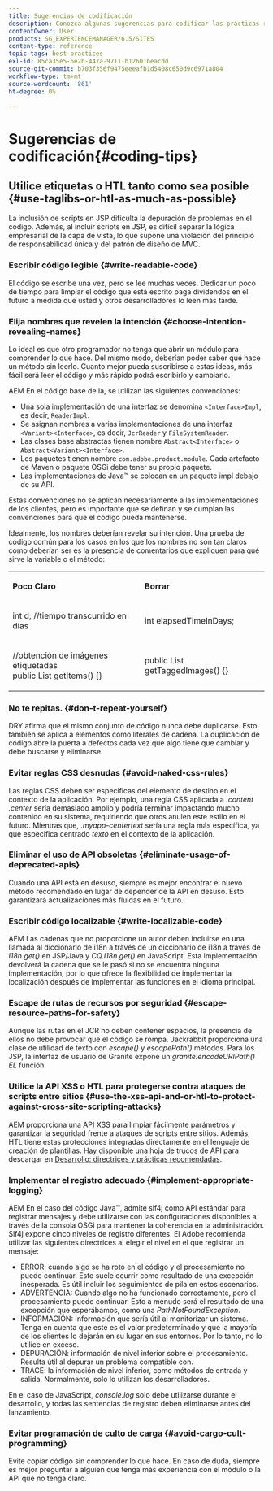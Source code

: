 ```yaml
---
title: Sugerencias de codificación
description: Conozca algunas sugerencias para codificar las prácticas recomendadas en Adobe Experience Manager.
contentOwner: User
products: SG_EXPERIENCEMANAGER/6.5/SITES
content-type: reference
topic-tags: best-practices
exl-id: 85ca35e5-6e2b-447a-9711-b12601beacdd
source-git-commit: b703f356f9475eeeafb1d5408c650d9c6971a804
workflow-type: tm+mt
source-wordcount: '861'
ht-degree: 0%

---
```


# Sugerencias de codificación{#coding-tips}

## Utilice etiquetas o HTL tanto como sea posible {#use-taglibs-or-htl-as-much-as-possible}

La inclusión de scripts en JSP dificulta la depuración de problemas en el código. Además, al incluir scripts en JSP, es difícil separar la lógica empresarial de la capa de vista, lo que supone una violación del principio de responsabilidad única y del patrón de diseño de MVC.

### Escribir código legible {#write-readable-code}

El código se escribe una vez, pero se lee muchas veces. Dedicar un poco de tiempo para limpiar el código que está escrito paga dividendos en el futuro a medida que usted y otros desarrolladores lo leen más tarde.

### Elija nombres que revelen la intención {#choose-intention-revealing-names}

Lo ideal es que otro programador no tenga que abrir un módulo para comprender lo que hace. Del mismo modo, deberían poder saber qué hace un método sin leerlo. Cuanto mejor pueda suscribirse a estas ideas, más fácil será leer el código y más rápido podrá escribirlo y cambiarlo.

AEM En el código base de la, se utilizan las siguientes convenciones:


* Una sola implementación de una interfaz se denomina `<Interface>Impl`, es decir, `ReaderImpl`.
* Se asignan nombres a varias implementaciones de una interfaz `<Variant><Interface>`, es decir, `JcrReader` y `FileSystemReader`.
* Las clases base abstractas tienen nombre `Abstract<Interface>` o `Abstract<Variant><Interface>`.
* Los paquetes tienen nombre `com.adobe.product.module`. Cada artefacto de Maven o paquete OSGi debe tener su propio paquete.
* Las implementaciones de Java™ se colocan en un paquete impl debajo de su API.


Estas convenciones no se aplican necesariamente a las implementaciones de los clientes, pero es importante que se definan y se cumplan las convenciones para que el código pueda mantenerse.

Idealmente, los nombres deberían revelar su intención. Una prueba de código común para los casos en los que los nombres no son tan claros como deberían ser es la presencia de comentarios que expliquen para qué sirve la variable o el método:

<table>
 <tbody>
  <tr>
   <td><p><strong>Poco Claro</strong></p> </td>
   <td><p><strong>Borrar</strong></p> </td>
  </tr>
  <tr>
   <td><p>int d; //tiempo transcurrido en días</p> </td>
   <td><p>int elapsedTimeInDays;</p> </td>
  </tr>
  <tr>
   <td><p>//obtención de imágenes etiquetadas<br /> public List getItems() {}</p> </td>
   <td><p>public List getTaggedImages() {}</p> </td>
  </tr>
 </tbody>
</table>

### No te repitas.  {#don-t-repeat-yourself}

DRY afirma que el mismo conjunto de código nunca debe duplicarse. Esto también se aplica a elementos como literales de cadena. La duplicación de código abre la puerta a defectos cada vez que algo tiene que cambiar y debe buscarse y eliminarse.

### Evitar reglas CSS desnudas {#avoid-naked-css-rules}

Las reglas CSS deben ser específicas del elemento de destino en el contexto de la aplicación. Por ejemplo, una regla CSS aplicada a *.content .center* sería demasiado amplio y podría terminar impactando mucho contenido en su sistema, requiriendo que otros anulen este estilo en el futuro. Mientras que, *.myapp-centertext* sería una regla más específica, ya que especifica centrado *texto* en el contexto de la aplicación.

### Eliminar el uso de API obsoletas {#eliminate-usage-of-deprecated-apis}

Cuando una API está en desuso, siempre es mejor encontrar el nuevo método recomendado en lugar de depender de la API en desuso. Esto garantizará actualizaciones más fluidas en el futuro.

### Escribir código localizable {#write-localizable-code}

AEM Las cadenas que no proporcione un autor deben incluirse en una llamada al diccionario de i18n a través de un diccionario de i18n a través de *I18n.get()* en JSP/Java y *CQ.I18n.get()* en JavaScript. Esta implementación devolverá la cadena que se le pasó si no se encuentra ninguna implementación, por lo que ofrece la flexibilidad de implementar la localización después de implementar las funciones en el idioma principal.

### Escape de rutas de recursos por seguridad {#escape-resource-paths-for-safety}

Aunque las rutas en el JCR no deben contener espacios, la presencia de ellos no debe provocar que el código se rompa. Jackrabbit proporciona una clase de utilidad de texto con *escape()* y *escapePath()* métodos. Para los JSP, la interfaz de usuario de Granite expone un *granite:encodeURIPath() EL* función.

### Utilice la API XSS o HTL para protegerse contra ataques de scripts entre sitios {#use-the-xss-api-and-or-htl-to-protect-against-cross-site-scripting-attacks}

AEM proporciona una API XSS para limpiar fácilmente parámetros y garantizar la seguridad frente a ataques de scripts entre sitios. Además, HTL tiene estas protecciones integradas directamente en el lenguaje de creación de plantillas. Hay disponible una hoja de trucos de API para descargar en [Desarrollo: directrices y prácticas recomendadas](/help/sites-developing/dev-guidelines-bestpractices.md).

### Implementar el registro adecuado {#implement-appropriate-logging}

AEM En el caso del código Java™, admite slf4j como API estándar para registrar mensajes y debe utilizarse con las configuraciones disponibles a través de la consola OSGi para mantener la coherencia en la administración. Slf4j expone cinco niveles de registro diferentes. El Adobe recomienda utilizar las siguientes directrices al elegir el nivel en el que registrar un mensaje:

* ERROR: cuando algo se ha roto en el código y el procesamiento no puede continuar. Esto suele ocurrir como resultado de una excepción inesperada. Es útil incluir los seguimientos de pila en estos escenarios.
* ADVERTENCIA: Cuando algo no ha funcionado correctamente, pero el procesamiento puede continuar. Esto a menudo será el resultado de una excepción que esperábamos, como una *PathNotFoundException*.
* INFORMACIÓN: Información que sería útil al monitorizar un sistema. Tenga en cuenta que este es el valor predeterminado y que la mayoría de los clientes lo dejarán en su lugar en sus entornos. Por lo tanto, no lo utilice en exceso.
* DEPURACIÓN: información de nivel inferior sobre el procesamiento. Resulta útil al depurar un problema compatible con.
* TRACE: la información de nivel inferior, como métodos de entrada y salida. Normalmente, solo lo utilizan los desarrolladores.

En el caso de JavaScript, *console.log* solo debe utilizarse durante el desarrollo, y todas las sentencias de registro deben eliminarse antes del lanzamiento.

### Evitar programación de culto de carga {#avoid-cargo-cult-programming}

Evite copiar código sin comprender lo que hace. En caso de duda, siempre es mejor preguntar a alguien que tenga más experiencia con el módulo o la API que no tenga claro.
